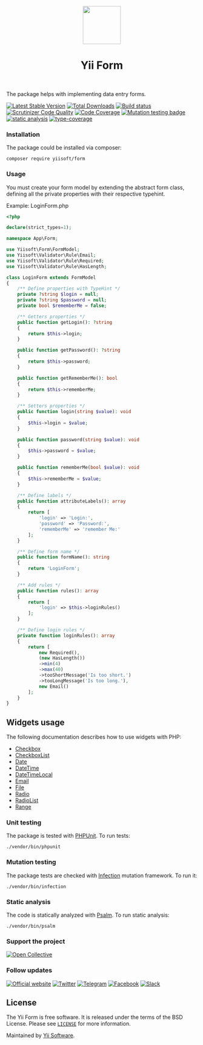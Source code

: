 <p align="center">
    <a href="https://github.com/yiisoft" target="_blank">
        <img src="https://yiisoft.github.io/docs/images/yii_logo.svg" height="100px">
    </a>
    <h1 align="center">Yii Form</h1>
    <br>
</p>

The package helps with implementing data entry forms.

[![Latest Stable Version](https://poser.pugx.org/yiisoft/form/v/stable.png)](https://packagist.org/packages/yiisoft/form)
[![Total Downloads](https://poser.pugx.org/yiisoft/form/downloads.png)](https://packagist.org/packages/yiisoft/form)
[![Build status](https://github.com/yiisoft/form/workflows/build/badge.svg)](https://github.com/yiisoft/form/actions?query=workflow%3Abuild)
[![Scrutinizer Code Quality](https://scrutinizer-ci.com/g/yiisoft/form/badges/quality-score.png?b=master)](https://scrutinizer-ci.com/g/yiisoft/form/?branch=master)
[![Code Coverage](https://scrutinizer-ci.com/g/yiisoft/form/badges/coverage.png?b=master)](https://scrutinizer-ci.com/g/yiisoft/form/?branch=master)
[![Mutation testing badge](https://img.shields.io/endpoint?style=flat&url=https%3A%2F%2Fbadge-api.stryker-mutator.io%2Fgithub.com%2Fyiisoft%2Fform%2Fmaster)](https://dashboard.stryker-mutator.io/reports/github.com/yiisoft/form/master)
[![static analysis](https://github.com/yiisoft/form/workflows/static%20analysis/badge.svg)](https://github.com/yiisoft/form/actions?query=workflow%3A%22static+analysis%22)
[![type-coverage](https://shepherd.dev/github/yiisoft/form/coverage.svg)](https://shepherd.dev/github/yiisoft/form)

### Installation

The package could be installed via composer:

```shell
composer require yiisoft/form
```

### Usage

You must create your form model by extending the abstract form class, defining all the private properties with their
respective typehint.

Example: LoginForm.php

```php
<?php

declare(strict_types=1);

namespace App\Form;

use Yiisoft\Form\FormModel;
use Yiisoft\Validator\Rule\Email;
use Yiisoft\Validator\Rule\Required;
use Yiisoft\Validator\Rule\HasLength;

class LoginForm extends FormModel
{
    /** Define properties with TypeHint */
    private ?string $login = null;
    private ?string $password = null;
    private bool $rememberMe = false;

    /** Getters properties */
    public function getLogin(): ?string
    {
        return $this->login;
    }

    public function getPassword(): ?string
    {
        return $this->password;
    }

    public function getRememberMe(): bool
    {
        return $this->rememberMe;
    }

    /** Setters properties */
    public function login(string $value): void
    {
        $this->login = $value;
    }

    public function password(string $value): void
    {
        $this->password = $value;
    }

    public function rememberMe(bool $value): void
    {
        $this->rememberMe = $value;
    }

    /** Define labels */
    public function attributeLabels(): array
    {
        return [
            'login' => 'Login:',
            'password' => 'Password:',
            'rememberMe' => 'remember Me:'
        ];
    }

    /** Define form name */
    public function formName(): string
    {
        return 'LoginForm';
    }

    /** Add rules */
    public function rules(): array
    {
        return [
            'login' => $this->loginRules()
        ];
    }

    /** Define login rules */
    private function loginRules(): array
    {
        return [
            new Required(),
            (new HasLength())
            ->min(4)
            ->max(40)
            ->tooShortMessage('Is too short.')
            ->tooLongMessage('Is too long.'),
            new Email()
        ];
    }
}
```

## Widgets usage

The following documentation describes how to use widgets with PHP:

- [Checkbox](docs/checkbox.md)
- [CheckboxList](docs/checkboxlist.md)
- [Date](docs/date.md)
- [DateTime](docs/datetime.md)
- [DateTimeLocal](docs/datetimelocal.md)
- [Email](docs/email.md)
- [File](docs/file.md)
- [Radio](docs/radio.md)
- [RadioList](docs/radiolist.md)
- [Range](docs/range.md)

### Unit testing

The package is tested with [PHPUnit](https://phpunit.de/). To run tests:

```shell
./vendor/bin/phpunit
```

### Mutation testing

The package tests are checked with [Infection](https://infection.github.io/) mutation framework. To run it:

```shell
./vendor/bin/infection
```

### Static analysis

The code is statically analyzed with [Psalm](https://psalm.dev/). To run static analysis:

```shell
./vendor/bin/psalm
```

### Support the project

[![Open Collective](https://img.shields.io/badge/Open%20Collective-sponsor-7eadf1?logo=open%20collective&logoColor=7eadf1&labelColor=555555)](https://opencollective.com/yiisoft)

### Follow updates

[![Official website](https://img.shields.io/badge/Powered_by-Yii_Framework-green.svg?style=flat)](https://www.yiiframework.com/)
[![Twitter](https://img.shields.io/badge/twitter-follow-1DA1F2?logo=twitter&logoColor=1DA1F2&labelColor=555555?style=flat)](https://twitter.com/yiiframework)
[![Telegram](https://img.shields.io/badge/telegram-join-1DA1F2?style=flat&logo=telegram)](https://t.me/yii3en)
[![Facebook](https://img.shields.io/badge/facebook-join-1DA1F2?style=flat&logo=facebook&logoColor=ffffff)](https://www.facebook.com/groups/yiitalk)
[![Slack](https://img.shields.io/badge/slack-join-1DA1F2?style=flat&logo=slack)](https://yiiframework.com/go/slack)

## License

The Yii Form is free software. It is released under the terms of the BSD License.
Please see [`LICENSE`](./LICENSE.md) for more information.

Maintained by [Yii Software](https://www.yiiframework.com/).
